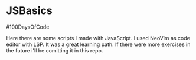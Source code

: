 # JSBasics
#100DaysOfCode

Here there are some scripts I made with JavaScript. I used NeoVim as code editor with LSP. 
It was a great learning path. 
If there were more exercises in the future i'll be comitting it in this repo. 
